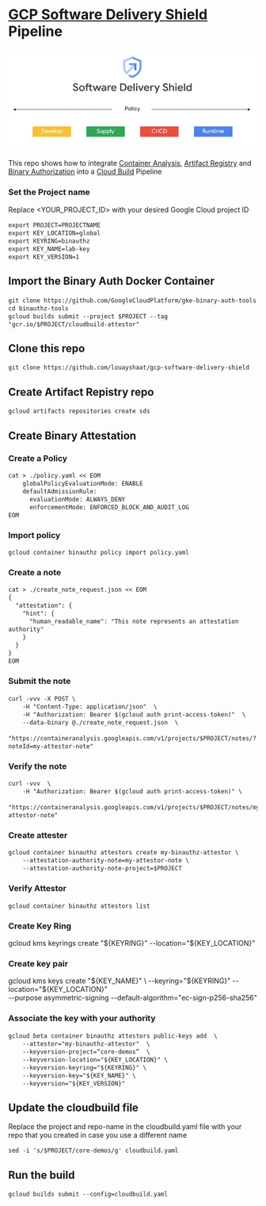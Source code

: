 # [GCP Software Delivery Shield](https://cloud.google.com/solutions/software-supply-chain-security) Pipeline

![alt text](SDS.jpg)


This repo shows how to integrate [Container Analysis](https://cloud.google.com/container-analysis/docs), [Artifact Registry](https://cloud.google.com/artifact-registry) and [Binary Authorization](https://cloud.google.com/binary-authorization) into a [Cloud Build](https://cloud.google.com/build) Pipeline

### Set the Project name

Replace <YOUR_PROJECT_ID> with your desired Google Cloud project ID

```
export PROJECT=PROJECTNAME
export KEY_LOCATION=global
export KEYRING=binauthz
export KEY_NAME=lab-key
export KEY_VERSION=1
```

## Import the Binary Auth Docker Container
```
git clone https://github.com/GoogleCloudPlatform/gke-binary-auth-tools
cd binauthz-tools
gcloud builds submit --project $PROJECT --tag "gcr.io/$PROJECT/cloudbuild-attestor"
```
## Clone this repo
```
git clone https://github.com/louayshaat/gcp-software-delivery-shield
```

## Create Artifact Repistry repo
```
gcloud artifacts repositories create sds
```

## Create Binary Attestation

### Create a Policy
```
cat > ./policy.yaml << EOM
    globalPolicyEvaluationMode: ENABLE
    defaultAdmissionRule:
      evaluationMode: ALWAYS_DENY
      enforcementMode: ENFORCED_BLOCK_AND_AUDIT_LOG
EOM
```

### Import policy
```
gcloud container binauthz policy import policy.yaml
```

### Create a note
```
cat > ./create_note_request.json << EOM
{
  "attestation": {
    "hint": {
      "human_readable_name": "This note represents an attestation authority"
    }
  }
}
EOM
```

### Submit the note

```
curl -vvv -X POST \
    -H "Content-Type: application/json"  \
    -H "Authorization: Bearer $(gcloud auth print-access-token)"  \
    --data-binary @./create_note_request.json  \
    "https://containeranalysis.googleapis.com/v1/projects/$PROJECT/notes/?noteId=my-attestor-note"
```

### Verify the note

```
curl -vvv  \
    -H "Authorization: Bearer $(gcloud auth print-access-token)" \
    "https://containeranalysis.googleapis.com/v1/projects/$PROJECT/notes/my-attestor-note"
```

### Create attester

```
gcloud container binauthz attestors create my-binauthz-attestor \
    --attestation-authority-note=my-attestor-note \
    --attestation-authority-note-project=$PROJECT
```
    
### Verify Attestor
```
gcloud container binauthz attestors list
```

### Create Key Ring
gcloud kms keyrings create "${KEYRING}" --location="${KEY_LOCATION}"

### Create key pair
gcloud kms keys create "${KEY_NAME}" \
    --keyring="${KEYRING}" --location="${KEY_LOCATION}" \
    --purpose asymmetric-signing  --default-algorithm="ec-sign-p256-sha256"
    
### Associate the key with your authority
```
gcloud beta container binauthz attestors public-keys add  \
    --attestor="my-binauthz-attestor"  \
    --keyversion-project=“core-demos”  \
    --keyversion-location="${KEY_LOCATION}" \
    --keyversion-keyring="${KEYRING}" \
    --keyversion-key="${KEY_NAME}" \
    --keyversion="${KEY_VERSION}"
```

## Update the cloudbuild file

Replace the project and repo-name in the cloudbuild.yaml file with your repo that you created in case you use a different name
```
sed -i 's/$PROJECT/core-demos/g' cloudbuild.yaml
```




## Run the build
```
gcloud builds submit --config=cloudbuild.yaml
```
